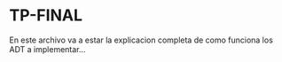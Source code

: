 # TP-FINAL
En este archivo va a estar la explicacion completa de como funciona los ADT a implementar...
